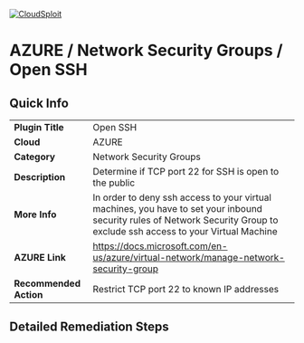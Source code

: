 [![CloudSploit](https://cloudsploit.com/img/logo-new-big-text-100.png "CloudSploit")](https://cloudsploit.com)

# AZURE / Network Security Groups / Open SSH

## Quick Info

| | |
|-|-|
| **Plugin Title** | Open SSH |
| **Cloud** | AZURE |
| **Category** | Network Security Groups |
| **Description** | Determine if TCP port 22 for SSH is open to the public |
| **More Info** | In order to deny ssh access to your virtual machines, you have to set your inbound security rules of Network Security Group to exclude ssh access to your Virtual Machine |
| **AZURE Link** | https://docs.microsoft.com/en-us/azure/virtual-network/manage-network-security-group |
| **Recommended Action** | Restrict TCP port 22 to known IP addresses |

## Detailed Remediation Steps

